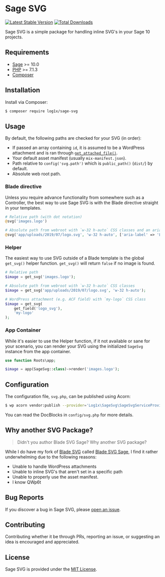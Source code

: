 # Sage SVG

[![Latest Stable Version](https://poser.pugx.org/log1x/sage-svg/v/stable)](https://packagist.org/packages/log1x/sage-svg) 
[![Total Downloads](https://poser.pugx.org/log1x/sage-svg/downloads)](https://packagist.org/packages/log1x/sage-svg)

Sage SVG is a simple package for handling inline SVG's in your Sage 10 projects. 

## Requirements

- [Sage](https://github.com/roots/sage) >= 10.0
- [PHP](https://secure.php.net/manual/en/install.php) >= 7.1.3
- [Composer](https://getcomposer.org/download/)

## Installation

Install via Composer:

```bash
$ composer require log1x/sage-svg
```

## Usage

By default, the following paths are checked for your SVG (in order):

- If passed an array containing `id`, it is assumed to be a WordPress attachment and is ran through [`get_attached_file()`](https://codex.wordpress.org/Function_Reference/get_attached_file).
- Your default asset manifest (usually `mix-manifest.json`).
- Path relative to `config('svg.path')` which is `public_path()` (`dist/`) by default.
- Absolute web root path.

### Blade directive

Unless you require advance functionality from somewhere such as a Controller, the best way to use Sage SVG is with the Blade directive straight in your templates.

```php
# Relative path (with dot notation)
@svg('images.logo')

# Absolute path from webroot with `w-32 h-auto` CSS classes and an aria-label
@svg('app/uploads/2019/07/logo.svg', 'w-32 h-auto', ['aria-label' => 'Logo'])
```

### Helper

The easiest way to use SVG outside of a Blade template is the global `get_svg()` helper function. `get_svg()` will return `false` if no image is found.

```php
# Relative path
$image = get_svg('images.logo');

# Absolute path from webroot with `w-32 h-auto` CSS classes
$image = get_svg('app/uploads/2019/07/logo.svg', 'w-32 h-auto');

# WordPress attachment (e.g. ACF field) with `my-logo` CSS class
$image = get_svg(
    get_field('logo_svg'),
    'my-logo'
); 
```

### App Container

While it's easier to use the Helper function, if it not available or sane for your scenario, you can render your SVG using the initialized `SageSvg` instance from the app container.

```php
use function Roots\app;

$image = app(SageSvg::class)->render('images.logo');
```

## Configuration

The configuration file, `svg.php`, can be published using Acorn:

```bash
$ wp acorn vendor:publish --provider='Log1x\SageSvg\SageSvgServiceProvider'
```

You can read the DocBlocks in `config/svg.php` for more details.

## Why another SVG Package?

> Didn't you author Blade SVG Sage? Why another SVG package?

While I do have my fork of [Blade SVG](https://github.com/adamwathan/blade-sage-svg) called [Blade SVG Sage](https://github.com/log1x/blade-svg-sage), I find it rather underwhelming due to the following reasons:

- Unable to handle WordPress attachments
- Unable to inline SVG's that aren't set in a specific path
- Unable to properly use the asset manifest.
- I know QWp6t

## Bug Reports

If you discover a bug in Sage SVG, please [open an issue](https://github.com/log1x/sage-svg/issues).

## Contributing

Contributing whether it be through PRs, reporting an issue, or suggesting an idea is encouraged and appreciated.

## License

Sage SVG is provided under the [MIT License](https://github.com/log1x/sage-svg/blob/master/LICENSE.md).
